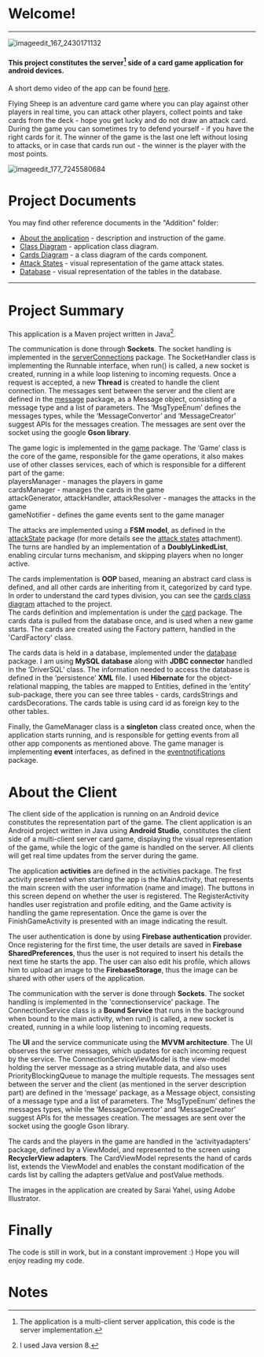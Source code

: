 # Welcome!
____________________________________________________________________________________________________


![imageedit_167_2430171132](https://user-images.githubusercontent.com/23153754/144578230-8f331f1d-1623-4f96-a698-bee044492546.png)

#### This project constitutes the server[^1] side of a card game application for android devices.

A short demo video of the app can be found [here](https://www.youtube.com/watch?v=8EYMkJhCYwQ&ab_channel=KerenSolomon).

<p>
Flying Sheep is an adventure card game where you can play against other players in real time, 
you can attack other players, collect points and take cards from the deck - hope you get lucky and do not draw an attack card.
During the game you can sometimes try to defend yourself - if you have the right cards for it.
The winner of the game is the last one left without losing to attacks, or in case that cards run out - the winner is the player with the most points.
</p>


![imageedit_177_7245580684](https://user-images.githubusercontent.com/23153754/144590673-213aefbe-602c-44ba-a4be-b771adb3a441.png)

# Project Documents

You may find other reference documents in the "Addition" folder:
* [About the application](https://github.com/kerens91/FlyingSheepsServerApp/blob/master/Additions/About%20the%20game.pdf) - description and instruction of the game.
* [Class Diagram](https://github.com/kerens91/FlyingSheepsServerApp/blob/master/Additions/class%20diagram.jpg) - application class diagram.
* [Cards Diagram](https://github.com/kerens91/FlyingSheepsServerApp/blob/master/Additions/cards%20diagram.jpg) - a class diagram of the cards component.
* [Attack States](https://github.com/kerens91/FlyingSheepsServerApp/blob/master/Additions/states.jpg) - visual representation of the game attack states.
* [Database](https://github.com/kerens91/FlyingSheepsServerApp/blob/master/Additions/database%20tables%20diagram.PNG) - visual representation of the tables in the database.


____________________________________________________________________________________________________
# Project Summary

This application is a Maven project written in Java[^2]. 

The communication is done through **Sockets**. 
The socket handling is implemented in the [serverConnections](https://github.com/kerens91/FlyingSheepsServerApp/tree/master/src/main/java/serverConnections) package.
The SocketHandler class is implementing the Runnable interface, when run() is called, a new socket is created, running in a while loop listening to incoming requests. 
Once a request is accepted, a new **Thread** is created to handle the client connection. 
The messages sent between the server and the client are defined in the [message](https://github.com/kerens91/FlyingSheepsServerApp/tree/master/src/main/java/message) package, as a Message object, consisting of a message type and a list of parameters.
The ‘MsgTypeEnum’ defines the messages types, while the ‘MessageConvertor’ and ‘MessageCreator’ suggest APIs for the messages creation.
The messages are sent over the socket using the google **Gson library**. 

The game logic is implemented in the [game](https://github.com/kerens91/FlyingSheepsServerApp/tree/master/src/main/java/game) package.
The ‘Game’ class is the core of the game, responsible for the game operations, it also makes use of other classes services,
each of which is responsible for a different part of the game:  
playersManager - manages the players in game  
cardsManager - manages the cards in the game  
attackGenerator, attackHandler, attackResolver - manages the attacks in the game  
gameNotifier - defines the game events sent to the game manager

The attacks are implemented using a **FSM model**, as defined in the [attackState](https://github.com/kerens91/FlyingSheepsServerApp/tree/master/src/main/java/attackstate) package  (for more details see the [attack states](https://github.com/kerens91/FlyingSheepsServerApp/blob/master/Additions/states.jpg) attachment).  
The turns are handled by an implementation of a **DoublyLinkedList**, enabling circular turns mechanism, and skipping players when no longer active.

The cards implementation is **OOP** based, meaning an abstract card class is defined, and all other cards are inheriting from it, categorized by card type.
In order to understand the card types division, you can see the [cards class diagram](https://github.com/kerens91/FlyingSheepsServerApp/blob/master/Additions/cards%20diagram.jpg) attached to the project.  
The cards definition and implementation is under the [card](https://github.com/kerens91/FlyingSheepsServerApp/tree/master/src/main/java/card) package. 
The cards data is pulled from the database once, and is used when a new game starts. The cards are created using the Factory pattern, handled in the 'CardFactory' class.

The cards data is held in a database, implemented under the [database](https://github.com/kerens91/FlyingSheepsServerApp/tree/master/src/main/java/database) package.
I am using **MySQL database** along with **JDBC connector** handled in the ‘DriverSQL’ class.
The information needed to access the database is defined in the ‘persistence’ **XML** file. 
I used **Hibernate** for the object-relational mapping, the tables are mapped to Entities, defined in the ‘entity’ sub-package,
there you can see three tables - cards, cardsStrings and cardsDecorations.
The cards table is using card id as foreign key to the other tables.

Finally, the GameManager class is a **singleton** class created once, when the application starts running, 
and is responsible for getting events from all other app components as mentioned above.
The game manager is implementing **event** interfaces, as defined in the [eventnotifications](https://github.com/kerens91/FlyingSheepsServerApp/tree/master/src/main/java/eventnotifications) package. 



# About the Client 
The client side of the application is running on an Android device constitutes the representation part of the game.
The client application is an Android project written in Java using **Android Studio**, constitutes the client side of a multi-client server card game,
displaying the visual representation of the game, while the logic of the game is handled on the server.
All clients will get real time updates from the server during the game.

The application **activities** are defined in the activities package.
The first activity presented when starting the app is the MainActivity, that represents the main screen with the user information (name and image).
The buttons in this screen depend on whether the user is registered.
The RegisterActivity handles user registration and profile editing, and the Game activity is handling the game representation.
Once the game is over the FinishGameActivity is presented with an image indicating the result.

The user authentication is done by using **Firebase authentication** provider.
Once registering for the first time, the user details are saved in **Firebase SharedPreferences**,
thus the user is not required to insert his details the next time he starts the app.
The user can also edit his profile, which allows him to upload an image to the **FirebaseStorage**,
thus the image can be shared with other users of the application. 

The communication with the server is done through **Sockets**. 
The socket handling is implemented in the 'connectionservice' package.
The ConnectionService class is a **Bound Service** that runs in the background when bound to the main activity,
when run() is called, a new socket is created, running in a while loop listening to incoming requests.

The **UI** and the service communicate using the **MVVM architecture**.
The UI observes the server messages, which updates for each incoming request by the service.
The ConnectionServiceViewModel is the view-model holding the server message as a string mutable data, and also uses PriorityBlockingQueue to manage the multiple requests.
The messages sent between the server and the client (as mentioned in the server description part) are defined in the ‘message’ package,
as a Message object, consisting of a message type and a list of parameters.
The ‘MsgTypeEnum’ defines the messages types, while the ‘MessageConvertor’ and ‘MessageCreator’ suggest APIs for the messages creation. 
The messages are sent over the socket using the google Gson library.

The cards and the players in the game are handled in the ‘activityadapters’ package,
defined by a ViewModel, and represented to the screen using **RecyclerView adapters**.
The CardViewModel represents the hand of cards list, extends the ViewModel
and enables the constant modification of the cards list by calling the adapters getValue and postValue methods.  

The images in the application are created by Sarai Yahel, using Adobe Illustrator.


# Finally

The code is still in work, but in a constant improvement :) 
Hope you will enjoy reading my code.  
  
  

  
  
# Notes
[^1]: The application is a multi-client server application, this code is the server implementation.
[^2]: I used Java version 8.

